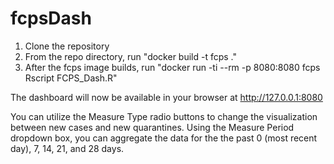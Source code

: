 # fcpsDash
1) Clone the repository
2) From the repo directory, run "docker build -t fcps .\"
3) After the fcps image builds, run "docker run -ti --rm -p 8080:8080 fcps Rscript FCPS_Dash.R"

The dashboard will now be available in your browser at http://127.0.0.1:8080

You can utilize the Measure Type radio buttons to change the visualization between new cases and new quarantines.
Using the Measure Period dropdown box, you can aggregate the data for the the past 0 (most recent day), 7, 14, 21, and 28 days. 
